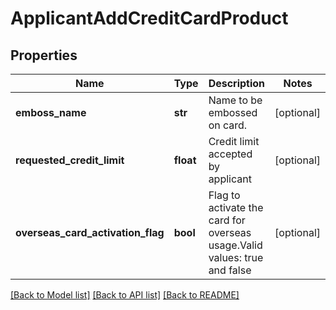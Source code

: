 # ApplicantAddCreditCardProduct

## Properties
Name | Type | Description | Notes
------------ | ------------- | ------------- | -------------
**emboss_name** | **str** | Name to be embossed on card. | [optional] 
**requested_credit_limit** | **float** | Credit limit accepted by applicant | [optional] 
**overseas_card_activation_flag** | **bool** | Flag to activate the card for overseas usage.Valid values: true and false | [optional] 

[[Back to Model list]](../README.md#documentation-for-models) [[Back to API list]](../README.md#documentation-for-api-endpoints) [[Back to README]](../README.md)


